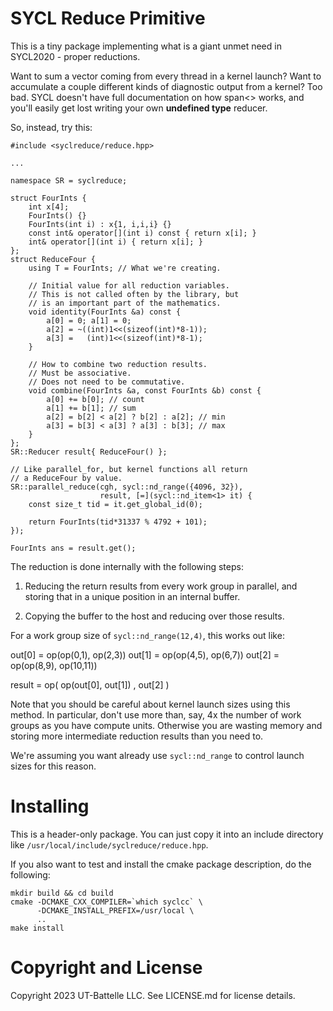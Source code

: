 # SYCL Reduce Primitive

This is a tiny package implementing what is a giant
unmet need in SYCL2020 - proper reductions.

Want to sum a vector coming from every thread in a kernel
launch?  Want to accumulate a couple different kinds
of diagnostic output from a kernel?  Too bad.  SYCL doesn't
have full documentation on how span<> works, and you'll easily
get lost writing your own __undefined type__ reducer.

So, instead, try this:

    #include <syclreduce/reduce.hpp>

    ...

    namespace SR = syclreduce;

    struct FourInts {
        int x[4];
        FourInts() {}
        FourInts(int i) : x{1, i,i,i} {}
		const int& operator[](int i) const { return x[i]; }
		int& operator[](int i) { return x[i]; }
    };
    struct ReduceFour {
        using T = FourInts; // What we're creating.

        // Initial value for all reduction variables.
        // This is not called often by the library, but
        // is an important part of the mathematics.
        void identity(FourInts &a) const {
            a[0] = 0; a[1] = 0;
            a[2] = ~((int)1<<(sizeof(int)*8-1));
            a[3] =   (int)1<<(sizeof(int)*8-1);
		}

		// How to combine two reduction results.
        // Must be associative.
        // Does not need to be commutative.
        void combine(FourInts &a, const FourInts &b) const {
            a[0] += b[0]; // count
            a[1] += b[1]; // sum
            a[2] = b[2] < a[2] ? b[2] : a[2]; // min
            a[3] = b[3] < a[3] ? a[3] : b[3]; // max
		}
    };
    SR::Reducer result{ ReduceFour() };

    // Like parallel_for, but kernel functions all return
    // a ReduceFour by value.
    SR::parallel_reduce(cgh, sycl::nd_range({4096, 32}),
				        result, [=](sycl::nd_item<1> it) {
        const size_t tid = it.get_global_id(0);

        return FourInts(tid*31337 % 4792 + 101);
    });

    FourInts ans = result.get();

The reduction is done internally with the following steps:

1. Reducing the return results from every work group in parallel,
   and storing that in a unique position in an internal buffer.

2. Copying the buffer to the host and reducing over those results.

For a work group size of `sycl::nd_range(12,4)`,
this works out like:

   out[0] = op(op(0,1), op(2,3))
   out[1] = op(op(4,5), op(6,7))
   out[2] = op(op(8,9), op(10,11))

   result = op( op(out[0], out[1]) , out[2] )

Note that you should be careful about kernel launch sizes using
this method.  In particular, don't use more than, say, 4x the
number of work groups as you have compute units.  Otherwise you
are wasting memory and storing more intermediate reduction results
than you need to.

We're assuming you want already use `sycl::nd_range` to
control launch sizes for this reason.


# Installing

This is a header-only package.  You can just copy it into an
include directory like `/usr/local/include/syclreduce/reduce.hpp`.

If you also want to test and install the cmake package description,
do the following:

    mkdir build && cd build
    cmake -DCMAKE_CXX_COMPILER=`which syclcc` \
          -DCMAKE_INSTALL_PREFIX=/usr/local \
          ..
    make install

# Copyright and License

Copyright 2023 UT-Battelle LLC.  See LICENSE.md for license details.
